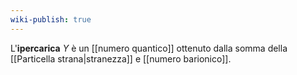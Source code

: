 ```yaml
---
wiki-publish: true
---
```

L'**ipercarica** $Y$ è un [[numero quantico]] ottenuto dalla somma della [[Particella strana|stranezza]] e [[numero barionico]].